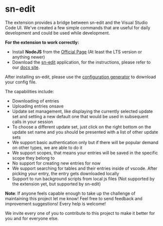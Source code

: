 # sn-edit

The extension provides a bridge between sn-edit and the Visual Studio Code UI. We've created a few simple commands that are useful for daily development and could be used while development. 

**For the extension to work correctly:**
- Install **NodeJS** from the [Official Page](https://nodejs.org/en/download/) (At least the LTS version or anything newer)
- Download the [sn-edit](https://docs.sn-edit.com/#/getting-started/README) application, for the instructions, please refer to our [docs site](https://docs.sn-edit.com/#/getting-started/README).

After installing sn-edit, please use the [configuration generator](https://conf.sn-edit.com/) to download your config file.

The capabilities include:
- Downloading of entries
- Uploading entries onsave
- Update set management, like displaying the currently selected update set and setting a new default one that would be used in subsequent calls in your session
- To choose a different update set, just click on the right bottom on the update set name and you should be presented with a list of other update sets
- We support basic authentication only but if there will be popular demand on other types, we are able to do it
- We support scopes, that means your entries will be saved in the specific scope they belong to
- No support for creating new entries for now
- We support searching for tables and their entries inside of vscode. After picking your entry, the entry gets downloaded locally
- Support to run background scripts from local js files (Not supported by the extension yet, but supported by sn-edit)

**Note**: If anyone feels capable enough to take up the challenge of maintaining this project let me know! Feel free to send feedback
and improvement suggestions! Every help is welcome!

We invite every one of you to contribute to this project to make it better for you and for everyone else. 